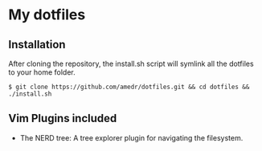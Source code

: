 # My dotfiles

## Installation

After cloning the repository, the install.sh script will symlink all the 
dotfiles to your home folder.

    $ git clone https://github.com/amedr/dotfiles.git && cd dotfiles && ./install.sh

## Vim Plugins included

* The NERD tree: A tree explorer plugin for navigating the filesystem.
